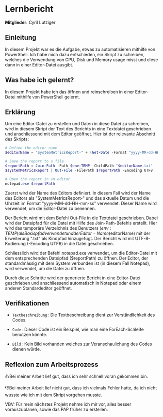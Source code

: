 # Lernbericht

**Mitglieder:** Cyril Lutziger

## Einleitung
In diesem Projekt war es die Aufgabe, etwas zu automatisieren mithilfe von PowerShell. Ich habe mich dazu entschieden, ein Skript zu schreiben, welches die Verwendung von CPU, Disk und Memory usage misst und diese dann in einer Editor-Datei ausgibt.

## Was habe ich gelernt?
In diesem Projekt habe ich das öffnen und reinschreiben in einer Editor-Datei mithilfe von PowerShell gelernt.

## Erklärung
Um eine Editor-Datei zu erstellen und Daten in diese Datei zu schreiben, wird in diesem Skript der Text des Berichts in eine Textdatei geschrieben und anschliessend mit dem Editor geöffnet. Hier ist der relevante Abschnitt des Skripts:

```ps1
# Define the editor name
$editorName = "SystemMetricsReport-" + (Get-Date -Format "yyyy-MM-dd-HH-mm-ss")

# Save the report to a file
$reportPath = Join-Path -Path $env:TEMP -ChildPath "$editorName.txt"
$systemMetricsReport | Out-File -FilePath $reportPath -Encoding UTF8

# Open the report in an editor
notepad.exe $reportPath
```

Zuerst wird der Name des Editors definiert. In diesem Fall wird der Name des Editors als "SystemMetricsReport-" und das aktuelle Datum und die Uhrzeit im Format "yyyy-MM-dd-HH-mm-ss" verwendet. Dieser Name wird verwendet, um die Editor-Datei zu benennen.

Der Bericht wird mit dem Befehl Out-File in die Textdatei geschrieben. Dabei wird der Dateipfad für die Datei mit Hilfe des Join-Path-Befehls erstellt. Hier wird das temporäre Verzeichnis des Benutzers ($env:TEMP) als Basispfad verwendet und der Editor-Name ($editorName) mit der Erweiterung ".txt" als Kindpfad hinzugefügt. Der Bericht wird mit UTF-8-Kodierung (-Encoding UTF8) in die Datei geschrieben.

Schliesslich wird der Befehl notepad.exe verwendet, um die Editor-Datei mit dem entsprechenden Dateipfad ($reportPath) zu öffnen. Der Editor, der standardmässig mit dem System verbunden ist (in diesem Fall Notepad), wird verwendet, um die Datei zu öffnen.

Durch diese Schritte wird der generierte Bericht in eine Editor-Datei geschrieben und anschliessend automatisch in Notepad oder einem anderen Standardeditor geöffnet.

## Verifikationen

* `Textbeschreibung:` Die Textbeschreibung dient zur Verständlichkeit des Codes.

* `Code:` Dieser Code ist ein Beispiel, wie man eine ForEach-Schleife benutzen könnte.

* `Bild:` Kein Bild vorhanden welches zur Veranschaulichung des Codes dienen würde.


## Reflexion zum Arbeitsprozess

👍Bei meiner Arbeit lief gut, dass ich sehr schnell voran gekommen bin.

👎Bei meiner Arbeit lief nicht gut, dass ich vielmals Fehler hatte, da ich nicht wusste wie ich mit dem Skript vorgehen musste.

VBV: Für mein nächstes Projekt nehme ich mir vor, alles besser vorauszuplanen, sowie das PAP früher zu erstellen.
